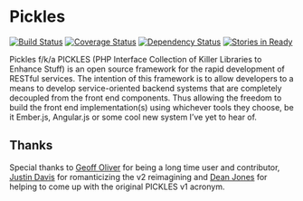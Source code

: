 # Pickles

[![Build Status](https://travis-ci.org/joshtronic/pickles.png?branch=master)](https://travis-ci.org/joshtronic/pickles) [![Coverage Status](https://coveralls.io/repos/joshtronic/pickles/badge.png)](https://coveralls.io/r/joshtronic/pickles) [![Dependency Status](https://www.versioneye.com/user/projects/52d1bc1eec13751bde00002a/badge.png)](https://www.versioneye.com/user/projects/52d1bc1eec13751bde00002a)
[![Stories in Ready](https://badge.waffle.io/joshtronic/pickles.png?label=ready&title=Ready)](https://waffle.io/joshtronic/pickles)

Pickles f/k/a PICKLES (PHP Interface Collection of Killer Libraries to Enhance
Stuff) is an open source framework for the rapid development of RESTful
services. The intention of this framework is to allow developers to a means to
develop service-oriented backend systems that are completely decoupled from the
front end components. Thus allowing the freedom to build the front end
implementation(s) using whichever tools they choose, be it Ember.js, Angular.js
or some cool new system I’ve yet to hear of.

## Thanks

Special thanks to [Geoff Oliver][GeoffOliver] for being a long time user and
contributor, [Justin Davis][JustinDavis] for romanticizing the v2 reimagining
and [Dean Jones][DeanJones] for helping to come up with the original PICKLES v1
acronym.

[DeanJones]:   https://github.com/deanproxy
[GeoffOliver]: https://github.com/geoffoliver
[JustinDavis]: http://justindavis.co

[HolidayAPI]:  https://github.com/gravityblvd/tools.gravityblvd.com
[MasterZip]:   https://github.com/joshtronic/pickles/archive/master.zip
[StackPost]:   http://joshtronic.com/2014/01/13/your-stack-is-outdated/#.UuVzI3n0A18
[UPOZ]:        https://github.com/krakjoe/uopz
[v13.12]:      https://github.com/joshtronic/pickles/tree/13.12
